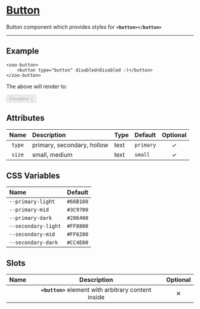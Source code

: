 # [Button](#button)

Button component which provides styles for **`<button></button>`**

***

## Example

	<zoo-button>
		<button type="button" disabled>Disabled :(</button>
	</zoo-button>

The above will render to:

<zoo-button>
	<button type="button" disabled>Disabled :(</button>
</zoo-button>

## Attributes

| **Name** | **Description**            | **Type** | **Default** | **Optional** |
| :------: | :------------------------- | :------- | :---------- | :----------: |
|  `type`  | primary, secondary, hollow | text     | `primary`   |   &#10003;   |
|  `size`  | small, medium              | text     | `small`     |   &#10003;   |

## CSS Variables

| **Name**            | **Default** |
| :------------------ | ----------: |
| `--primary-light`   |   `#66B100` |
| `--primary-mid`     |   `#3C9700` |
| `--primary-dark`    |   `#286400` |
| `--secondary-light` |   `#FF8800` |
| `--secondary-mid`   |   `#FF6200` |
| `--secondary-dark`  |   `#CC4E00` |

## Slots

| **Name** |                   **Description**                    | **Optional** |
| :------: | :--------------------------------------------------: | :----------: |
|          | **`<button>`** element with arbitrary content inside |   &#10005;   |
